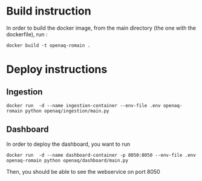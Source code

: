 # Build instruction
In order to build the docker image, from the main directory (the one with the dockerfile), run :
```
docker build -t openaq-romain .
```

# Deploy instructions
## Ingestion
```
docker run  -d --name ingestion-container --env-file .env openaq-romain python openaq/ingestion/main.py
```

## Dashboard
In order to deploy the dashboard, you want to run 
```
docker run  -d --name dashboard-container -p 8050:8050 --env-file .env openaq-romain python openaq/dashboard/main.py
```

Then, you should be able to see the webservice on port 8050